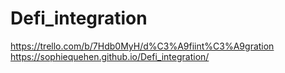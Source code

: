# Defi_integration
https://trello.com/b/7Hdb0MyH/d%C3%A9fiint%C3%A9gration
<br>
https://sophiequehen.github.io/Defi_integration/
